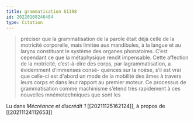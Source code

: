 ```yaml
---
title: grammatisation 61198
id: 20220108246484
type: Citation
---
```


> préciser que la grammatisation de la parole était déjà celle de la motricité corporelle, mais limitée aux mandibules, à la langue et au larynx constituant le système des organes phonatoires. C’est cependant ce que la métaphysique rendit impensable. Cette affection de la motricité, c’est-à-dire des corps, par lagrammatisation, a évidemment d’immenses consé- quences sur la noèse, s’il est vrai que celle-ci est d'abord un mode de la mobilité des âmes à travers leurs corps et dans leur rapport au premier moteur. Ce processus de grammatisation comme machinisme s’étend très rapidement à ces nouvelles mnémotechniques que sont les

Lu dans *Mécréance et discrédit 1* [[20211125162124]], à propos de [[20211124112653]]